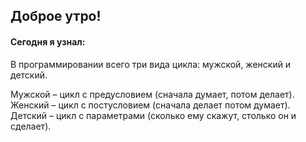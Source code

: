 ## Доброе утро!
#### Сегодня я узнал:
В программировании всего три вида цикла: мужской, женский и детский.

Мужской – цикл с предусловием (сначала думает, потом делает). Женский – цикл с постусловием (сначала делает потом думает). Детский – цикл с параметрами (сколько ему скажут, столько он и сделает).

